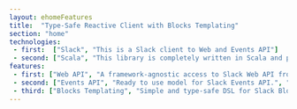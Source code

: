 ```yaml
---
layout: ehomeFeatures
title:  "Type-Safe Reactive Client with Blocks Templating"
section: "home"
technologies:
 - first:  ["Slack", "This is a Slack client to Web and Events API"]
 - second: ["Scala", "This library is completely written in Scala and provides Scala API"]
features:
 - first: ["Web API", "A framework-agnostic access to Slack Web API from Scala.", "/docs/web-api"]
 - second: ["Events API", "Ready to use model for Slack Events API.", "/docs/events-api"]
 - third: ["Blocks Templating", "Simple and type-safe DSL for Slack Blocks for your rich messages and views.", "/docs/templating"]
---
```

